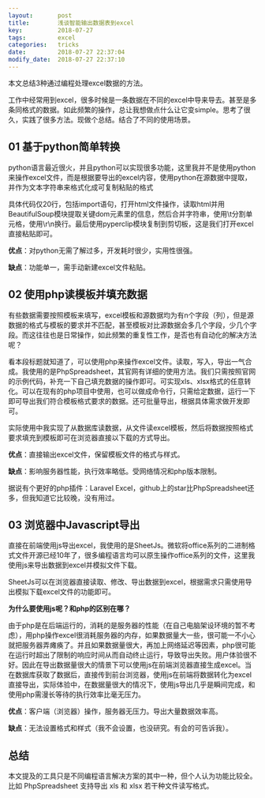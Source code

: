 ```yaml
---
layout:       post
title:        浅谈智能输出数据表到excel
key:          2018-07-27
tags:         excel
categories:   tricks
date:         2018-07-27 22:37:04
modify_date:  2018-07-27 22:37:10
---
```


本文总结3种通过编程处理excel数据的方法。

<!-- more -->

工作中经常用到excel，很多时候是一条数据在不同的excel中导来导去。甚至是多条同格式的数据。如此频繁的操作，总让我想做点什么让它变simple。思考了很久，实践了很多方法。现做个总结。结合了不同的使用场景。

## 01 基于python简单转换

python语言最近很火，并且python可以实现很多功能，这里我并不是使用python来操作excel文件，而是根据要导出的excel内容，使用python在源数据中提取，并作为文本字符串来格式化成可复制粘贴的格式

具体代码仅20行，包括import语句，打开html文件操作，读取html并用BeautifulSoup模块提取关键dom元素里的信息，然后合并字符串，使用\t分割单元格，使用\r\n换行。最后使用pyperclip模块复制到剪切板，这是我们打开excel直接粘贴即可。


**优点**：对python无需了解过多，开发耗时很少，实用性很强。

**缺点**：功能单一，需手动新建excel文件粘贴。

## 02 使用php读模板并填充数据

有些数据需要按照模板来填写，excel模板和源数据均为有n个字段（列），但是源数据的格式与模板的要求并不匹配，甚至模板对比源数据会多几个字段，少几个字段。而这往往也是日常操作，如此频繁的重复性工作，是否也有自动化的解决方法呢？


看本段标题就知道了，可以使用php来操作excel文件。读取，写入，导出一气合成。我使用的是PhpSpreadsheet，其官网有详细的使用方法。我们只需按照官网的示例代码，补充一下自己填充数据的操作即可。可实现xls、xlsx格式的任意转化。可以在现有的php项目中使用，也可以做成命令行，只需给定数据，运行一下即可导出我们符合模板格式要求的数据。还可批量导出，根据具体需求做开发即可。


实际使用中我实现了从数据库读数据，从文件读excel模板，然后将数据按照格式要求填充到模板即可在浏览器直接以下载的方式导出。


**优点**：直接输出excel文件，保留模板文件的格式与样式。

**缺点**：影响服务器性能，执行效率略低。受网络情况和php版本限制。


据说有个更好的php插件：Laravel Excel，github上的star比PhpSpreadsheet还多，但我知道它比较晚，没有用过。

## 03 浏览器中Javascript导出

直接在前端使用js导出excel，我使用的是SheetJs。微软将office系列的二进制格式文件开源已经10年了，很多编程语言均可以原生操作office系列的文件，这里我使用js来导出数据到excel并模拟文件下载。


SheetJs可以在浏览器直接读取、修改、导出数据到excel，根据需求只需使用导出模拟下载excel文件的功能即可。


**为什么要使用js呢？和php的区别在哪？**


由于php是在后端运行的，消耗的是服务器的性能（在自己电脑架设环境的暂不考虑），用php操作excel很消耗服务器的内存，如果数据量大一些，很可能一不小心就把服务器弄瘫痪了。并且如果数据量很大，再加上网络延迟等因素，php很可能在运行时超出了限制的响应时间从而自动终止运行，导致导出失败。用户体验很不好。因此在导出数据量很大的情景下可以使用js在前端浏览器直接生成excel。当在数据库获取了数据后，直接传到前台浏览器，使用js在前端将数据转化为excel直接导出，实际体验中，在数据量很大的情况下，使用js导出几乎是瞬间完成，和使用php需漫长等待的执行效率比毫无压力。


**优点**：客户端（浏览器）操作，服务器无压力。导出大量数据效率高。

**缺点**：无法设置格式和样式（我不会设置，也没研究。有会的可告诉我）。

## 总结

本文提及的工具只是不同编程语言解决方案的其中一种，但个人认为功能比较全。比如 PhpSpreadsheet 支持导出  xls 和 xlsx 若干种文件读写格式。